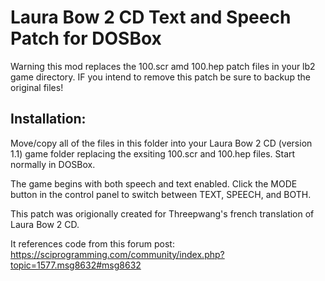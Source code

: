 # Laura Bow 2 CD Text and Speech Patch for DOSBox

Warning this mod replaces the 100.scr amd 100.hep patch files in your lb2 game directory. IF you intend to remove this patch be sure to backup the original files! 

## Installation:

Move/copy all of the files in this folder into your Laura Bow 2 CD (version 1.1) game folder replacing the exsiting 100.scr and 100.hep files. Start normally in DOSBox.

The game begins with both speech and text enabled. Click the MODE button in the control panel to switch between TEXT, SPEECH, and BOTH.


This patch was origionally created for Threepwang's french translation of Laura Bow 2 CD. 

It references code from this forum post: https://sciprogramming.com/community/index.php?topic=1577.msg8632#msg8632

